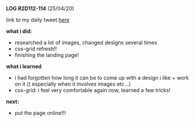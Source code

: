 **LOG R2D112-114** (25/04/20)

link to my daily tweet [here](https://twitter.com/Nightcoder2/status/1254142494457171974)


**what i did:**

- researched a lot of images, changed designs several times
- css-grid refresh!!
- finishing the landing page!


**what i learned**

- i had forgotten how long it can be to come up with a design i like + work on it () especially when it involves images etc...)
- css-grid: i feel very comfortable again now, learned a few tricks!


**next:**

- put the page online!!!


